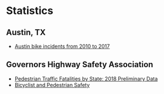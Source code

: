 # Statistics

## Austin, TX

- [Austin bike incidents from 2010 to 2017](https://public.tableau.com/profile/angel3793#!/vizhome/AustinCrashReportfrom2010-2017/WhenandWhere)

## Governors Highway Safety Association

- [Pedestrian Traffic Fatalities by State: 2018 Preliminary Data](https://www.ghsa.org/resources/Pedestrians19)
- [Bicyclist and Pedestrian Safety](https://www.ghsa.org/issues/bicyclists-pedestrians)
